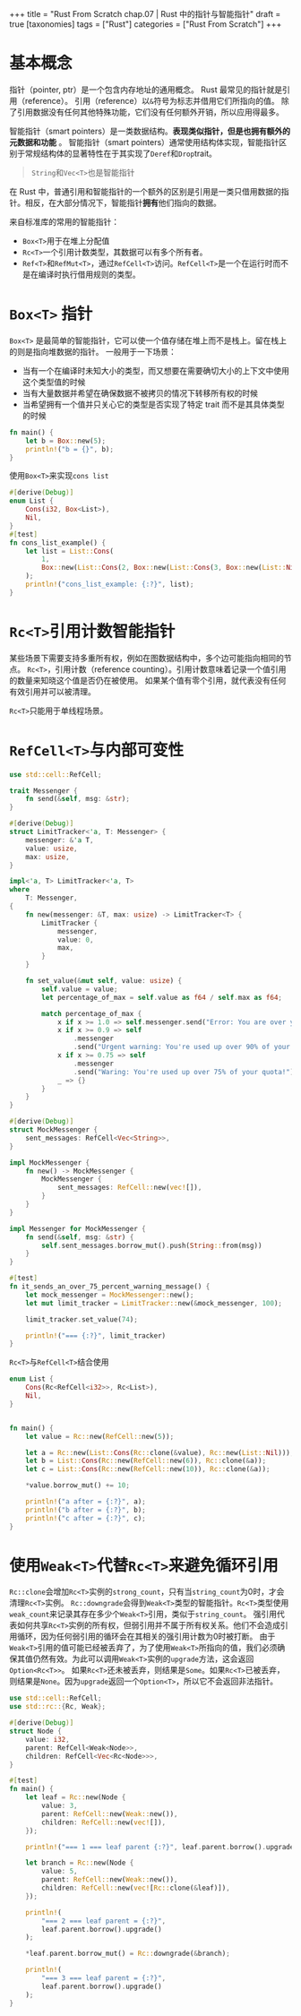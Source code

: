 +++
title = "Rust From Scratch chap.07 | Rust 中的指针与智能指针"
draft = true
[taxonomies]
tags = ["Rust"]
categories = ["Rust From Scratch"]
+++

# 基本概念

指针（pointer, ptr）是一个包含内存地址的通用概念。
Rust 最常见的指针就是引用（reference）。
引用（reference）以`&`符号为标志并借用它们所指向的值。
除了引用数据没有任何其他特殊功能，它们没有任何额外开销，所以应用得最多。

智能指针（smart pointers）是一类数据结构。**表现类似指针，但是也拥有额外的元数据和功能** 。
智能指针（smart pointers）通常使用结构体实现，智能指针区别于常规结构体的显著特性在于其实现了`Deref`和`Drop`trait。

> `String`和`Vec<T>`也是智能指针

在 Rust 中，普通引用和智能指针的一个额外的区别是引用是一类只借用数据的指针。相反，在大部分情况下，智能指针**拥有**他们指向的数据。

来自标准库的常用的智能指针：
- `Box<T>`用于在堆上分配值
- `Rc<T>`一个引用计数类型，其数据可以有多个所有者。
- `Ref<T>`和`RefMut<T>`，通过`RefCell<T>`访问。`RefCell<T>`是一个在运行时而不是在编译时执行借用规则的类型。

# `Box<T>` 指针

`Box<T>` 是最简单的智能指针，它可以使一个值存储在堆上而不是栈上。留在栈上的则是指向堆数据的指针。
一般用于一下场景：
- 当有一个在编译时未知大小的类型，而又想要在需要确切大小的上下文中使用这个类型值的时候
- 当有大量数据并希望在确保数据不被拷贝的情况下转移所有权的时候
- 当希望拥有一个值并只关心它的类型是否实现了特定 trait 而不是其具体类型的时候

```rust
fn main() {
    let b = Box::new(5);
    println!("b = {}", b);
}
```

使用`Box<T>`来实现`cons list`
```rust
#[derive(Debug)]
enum List {
    Cons(i32, Box<List>),
    Nil,
}
#[test]
fn cons_list_example() {
    let list = List::Cons(
        1,
        Box::new(List::Cons(2, Box::new(List::Cons(3, Box::new(List::Nil))))),
    );
    println!("cons_list_example: {:?}", list);
}
```

# `Rc<T>`引用计数智能指针

某些场景下需要支持多重所有权，例如在图数据结构中，多个边可能指向相同的节点。
`Rc<T>`，引用计数（reference counting）。引用计数意味着记录一个值引用的数量来知晓这个值是否仍在被使用。
如果某个值有零个引用，就代表没有任何有效引用并可以被清理。

`Rc<T>`只能用于单线程场景。

# `RefCell<T>`与内部可变性

```rust
use std::cell::RefCell;

trait Messenger {
    fn send(&self, msg: &str);
}

#[derive(Debug)]
struct LimitTracker<'a, T: Messenger> {
    messenger: &'a T,
    value: usize,
    max: usize,
}

impl<'a, T> LimitTracker<'a, T>
where
    T: Messenger,
{
    fn new(messenger: &T, max: usize) -> LimitTracker<T> {
        LimitTracker {
            messenger,
            value: 0,
            max,
        }
    }

    fn set_value(&mut self, value: usize) {
        self.value = value;
        let percentage_of_max = self.value as f64 / self.max as f64;

        match percentage_of_max {
            x if x >= 1.0 => self.messenger.send("Error: You are over your quota!"),
            x if x >= 0.9 => self
                .messenger
                .send("Urgent warning: You're used up over 90% of your quota!"),
            x if x >= 0.75 => self
                .messenger
                .send("Waring: You're used up over 75% of your quota!"),
            _ => {}
        }
    }
}

#[derive(Debug)]
struct MockMessenger {
    sent_messages: RefCell<Vec<String>>,
}

impl MockMessenger {
    fn new() -> MockMessenger {
        MockMessenger {
            sent_messages: RefCell::new(vec![]),
        }
    }
}

impl Messenger for MockMessenger {
    fn send(&self, msg: &str) {
        self.sent_messages.borrow_mut().push(String::from(msg))
    }
}

#[test]
fn it_sends_an_over_75_percent_warning_message() {
    let mock_messenger = MockMessenger::new();
    let mut limit_tracker = LimitTracker::new(&mock_messenger, 100);

    limit_tracker.set_value(74);

    println!("=== {:?}", limit_tracker)
}
```

`Rc<T>`与`RefCell<T>`结合使用
```rust
enum List {
    Cons(Rc<RefCell<i32>>, Rc<List>),
    Nil,
}


fn main() {
    let value = Rc::new(RefCell::new(5));

    let a = Rc::new(List::Cons(Rc::clone(&value), Rc::new(List::Nil)));
    let b = List::Cons(Rc::new(RefCell::new(6)), Rc::clone(&a));
    let c = List::Cons(Rc::new(RefCell::new(10)), Rc::clone(&a));

    *value.borrow_mut() += 10;

    println!("a after = {:?}", a);
    println!("b after = {:?}", b);
    println!("c after = {:?}", c);
}
```

# 使用`Weak<T>`代替`Rc<T>`来避免循环引用

`Rc::clone`会增加`Rc<T>`实例的`strong_count`，只有当`string_count`为0时，才会清理`Rc<T>`实例。
`Rc::downgrade`会得到`Weak<T>`类型的智能指针。`Rc<T>`类型使用`weak_count`来记录其存在多少个`Weak<T>`引用，类似于`string_count`。
强引用代表如何共享`Rc<T>`实例的所有权，但弱引用并不属于所有权关系。他们不会造成引用循环，因为任何弱引用的循环会在其相关的强引用计数为0时被打断。
由于`Weak<T>`引用的值可能已经被丢弃了，为了使用`Weak<T>`所指向的值，我们必须确保其值仍然有效。为此可以调用`Weak<T>`实例的`upgrade`方法，这会返回`Option<Rc<T>>`。
如果`Rc<T>`还未被丢弃，则结果是`Some`。如果`Rc<T>`已被丢弃，则结果是`None`。因为`upgrade`返回一个`Option<T>`，所以它不会返回非法指针。

```rust
use std::cell::RefCell;
use std::rc::{Rc, Weak};

#[derive(Debug)]
struct Node {
    value: i32,
    parent: RefCell<Weak<Node>>,
    children: RefCell<Vec<Rc<Node>>>,
}

#[test]
fn main() {
    let leaf = Rc::new(Node {
        value: 3,
        parent: RefCell::new(Weak::new()),
        children: RefCell::new(vec![]),
    });

    println!("=== 1 === leaf parent {:?}", leaf.parent.borrow().upgrade());

    let branch = Rc::new(Node {
        value: 5,
        parent: RefCell::new(Weak::new()),
        children: RefCell::new(vec![Rc::clone(&leaf)]),
    });

    println!(
        "=== 2 === leaf parent = {:?}",
        leaf.parent.borrow().upgrade()
    );

    *leaf.parent.borrow_mut() = Rc::downgrade(&branch);

    println!(
        "=== 3 === leaf parent = {:?}",
        leaf.parent.borrow().upgrade()
    );
}
```


